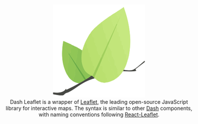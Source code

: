 <div style="text-align:center">
  <img src="assets/leaflet.png" />
</div>

<div style="text-align:center">
Dash Leaflet is a wrapper of <a href=https://leafletjs.com/>Leaflet</a>, the leading open-source JavaScript library for interactive maps. The syntax is similar to other <a href=https://plotly.com/dash/>Dash</a> components, with naming conventions following <a href="https://react-leaflet.js.org/">React-Leaflet</a>.
</div>
